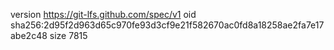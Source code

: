 version https://git-lfs.github.com/spec/v1
oid sha256:2d95f2d963d65c970fe93d3cf9e21f582670ac0fd8a18258ae2fa7e17abe2c48
size 7815
